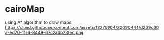 # cairoMap
using A* algorithm to draw maps
https://cloud.githubusercontent.com/assets/12278904/22690444/d269c80a-ed70-11e6-8449-67c2a4b73fec.png
